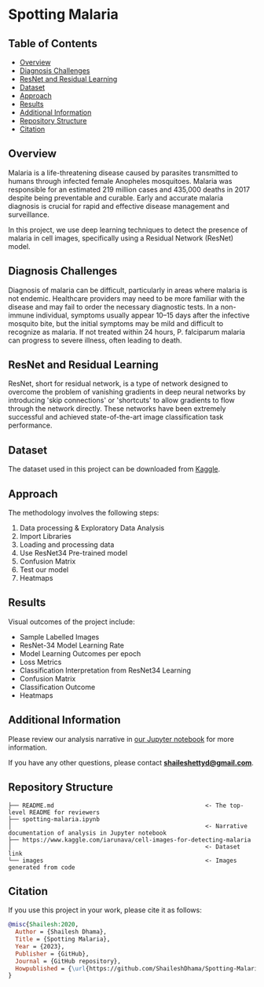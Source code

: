 # Spotting Malaria

## Table of Contents

- [Overview](#overview)
- [Diagnosis Challenges](#diagnosis-challenges)
- [ResNet and Residual Learning](#resnet)
- [Dataset](#dataset)
- [Approach](#approach)
- [Results](#results)
- [Additional Information](#additional-information)
- [Repository Structure](#repository-structure)
- [Citation](#citation)

## Overview <a name="overview"></a>

Malaria is a life-threatening disease caused by parasites transmitted to humans through infected female Anopheles mosquitoes. Malaria was responsible for an estimated 219 million cases and 435,000 deaths in 2017 despite being preventable and curable. Early and accurate malaria diagnosis is crucial for rapid and effective disease management and surveillance.

In this project, we use deep learning techniques to detect the presence of malaria in cell images, specifically using a Residual Network (ResNet) model.

## Diagnosis Challenges <a name="diagnosis-challenges"></a>

Diagnosis of malaria can be difficult, particularly in areas where malaria is not endemic. Healthcare providers may need to be more familiar with the disease and may fail to order the necessary diagnostic tests. In a non-immune individual, symptoms usually appear 10–15 days after the infective mosquito bite, but the initial symptoms may be mild and difficult to recognize as malaria. If not treated within 24 hours, P. falciparum malaria can progress to severe illness, often leading to death.

## ResNet and Residual Learning <a name="resnet"></a>

ResNet, short for residual network, is a type of network designed to overcome the problem of vanishing gradients in deep neural networks by introducing 'skip connections' or 'shortcuts' to allow gradients to flow through the network directly. These networks have been extremely successful and achieved state-of-the-art image classification task performance.

## Dataset <a name="dataset"></a>

The dataset used in this project can be downloaded from [Kaggle](https://www.kaggle.com/iarunava/cell-images-for-detecting-malaria).

## Approach <a name="approach"></a>

The methodology involves the following steps:

1. Data processing & Exploratory Data Analysis
2. Import Libraries
3. Loading and processing data
4. Use ResNet34 Pre-trained model
5. Confusion Matrix
6. Test our model
7. Heatmaps

## Results <a name="results"></a>

Visual outcomes of the project include:

- Sample Labelled Images
- ResNet-34 Model Learning Rate
- Model Learning Outcomes per epoch
- Loss Metrics
- Classification Interpretation from ResNet34 Learning
- Confusion Matrix
- Classification Outcome
- Heatmaps

## Additional Information <a name="additional-information"></a>

Please review our analysis narrative in [our Jupyter notebook](./spotting-malaria.ipynb) for more information.

If you have any other questions, please contact **shaileshettyd@gmail.com**.

## Repository Structure <a name="repository-structure"></a>

```plaintext
├── README.md                                           <- The top-level README for reviewers
├── spotting-malaria.ipynb
│                                                       <- Narrative documentation of analysis in Jupyter notebook
├── https://www.kaggle.com/iarunava/cell-images-for-detecting-malaria
│                                                       <- Dataset link
└── images                                              <- Images generated from code
```

## Citation <a name="citation"></a>

If you use this project in your work, please cite it as follows:

```bibtex
@misc{Shailesh:2020,
  Author = {Shailesh Dhama},
  Title = {Spotting Malaria},
  Year = {2023},
  Publisher = {GitHub},
  Journal = {GitHub repository},
  Howpublished = {\url{https://github.com/ShaileshDhama/Spotting-Malaria}}
}
```

